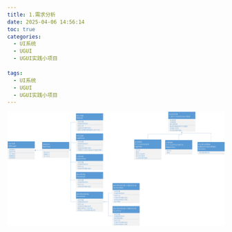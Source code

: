 ```yaml
---
title: 1.需求分析
date: 2025-04-06 14:56:14
toc: true
categories:
  - UI系统
  - UGUI
  - UGUI实践小项目

tags:
  - UI系统
  - UGUI
  - UGUI实践小项目
---
```


![](1.需求分析/实践类图.png)